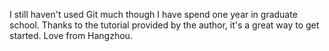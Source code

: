 I still haven't used Git much though I have spend one year in graduate school. Thanks to the tutorial provided by the author, it's a great way to get started. Love from Hangzhou.